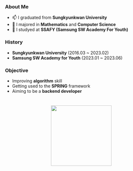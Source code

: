 ### About Me
- 📫 I graduated from <b>Sungkyunkwan University</b>
- 🔭 I majored in <b>Mathematics</b> and <b>Computer Science</b>
- 🌱 I studyed at <b>SSAFY (Samsung SW Academy For Youth)</b>

### History
- <b>Sungkyunkwan University</b> (2016.03 ~ 2023.02)
- <b>Samsung SW Academy for Youth</b> (2023.01 ~ 2023.06)

### Objective
- Improving <b>algorithm</b> skill
- Getting used to the <b>SPRING</b> framework
- Aiming to be a <b>backend developer</b>

#
<p align="center">
<img height="200em" src="https://github-readme-stats-zeta-flame.vercel.app/api/top-langs/?username=borussen&layout=compact&hide=jupyter%20notebook&langs_count=8" />
</p>

